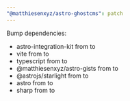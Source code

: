 ```yaml
---
"@matthiesenxyz/astro-ghostcms": patch
---
```


Bump dependencies:

- astro-integration-kit from to
- vite from to
- typescript from to
- @matthiesenxyz/astro-gists from to
- @astrojs/starlight from to
- astro from to
- sharp from to
